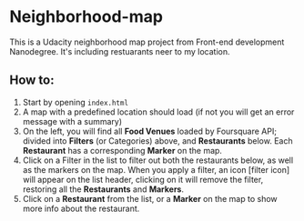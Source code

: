 # Neighborhood-map
This is a Udacity neighborhood map project from Front-end development Nanodegree. It's including restuarants neer to my location.

## How to:
1. Start by opening `index.html`
1. A map with a predefined location should load (if not you will get an error message with a summary)
1. On the left, you will find all **Food Venues** loaded by <!-- ![foursquare icon](/img/fs-32.svg =16x16) --> Foursquare API; divided into **Filters** (or Categories) above, and **Restaurants** below.
	Each **Restaurant** has a corresponding **Marker** on the map.
1. Click on a Filter in the list to filter out both the restaurants below, as well as the markers on the map.
	When you apply a filter, an icon [filter icon]<!-- (/img/filter.svg =16x16) --> will appear on the list header, clicking on it will remove the filter, restoring all the **Restaurants** and **Markers**.
1. Click on a **Restaurant** from the list, or a **Marker** on the map to show more info about the restaurant.